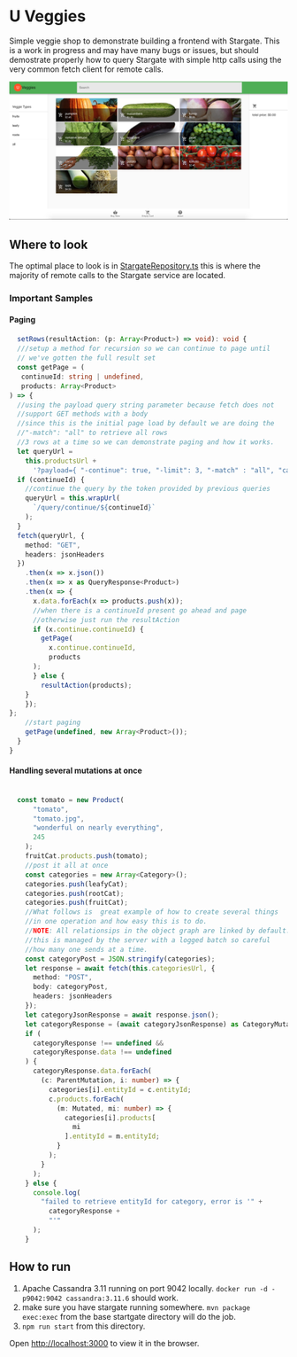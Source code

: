 # U Veggies

Simple veggie shop to demonstrate building a frontend with Stargate. This is
a work in progress and may have many bugs or issues, but should demostrate properly
how to query Stargate with simple http calls using the very common fetch client
for remote calls.

![U Veggies](veggies.png "U Veggies")

## Where to look

The optimal place to look is in [StargateRepository.ts](src/models/StargateRepository.ts)
this is where the majority of remote calls to the Stargate service are located.

### Important Samples

#### Paging

```typescript
  setRows(resultAction: (p: Array<Product>) => void): void {
  ///setup a method for recursion so we can continue to page until
  // we've gotten the full result set
  const getPage = (
   continueId: string | undefined,
   products: Array<Product>
) => {
  //using the payload query string parameter because fetch does not
  //support GET methods with a body
  //since this is the initial page load by default we are doing the
  //"-match": "all" to retrieve all rows
  //3 rows at a time so we can demonstrate paging and how it works.
  let queryUrl =
    this.productsUrl +
      '?payload={ "-continue": true, "-limit": 3, "-match" : "all", "category": {}}';
  if (continueId) {
    //continue the query by the token provided by previous queries
    queryUrl = this.wrapUrl(
      `/query/continue/${continueId}`
    );
  }
  fetch(queryUrl, {
    method: "GET",
    headers: jsonHeaders
  })
    .then(x => x.json())
    .then(x => x as QueryResponse<Product>)
    .then(x => {
      x.data.forEach(x => products.push(x));
      //when there is a continueId present go ahead and page
      //otherwise just run the resultAction
      if (x.continue.continueId) {
        getPage(
          x.continue.continueId,
          products
      );
      } else {
        resultAction(products);
    }
    });
};
    //start paging
    getPage(undefined, new Array<Product>());
  }
}
```

#### Handling several mutations at once

```typescript

  const tomato = new Product(
      "tomato",
      "tomato.jpg",
      "wonderful on nearly everything",
      245
    );
    fruitCat.products.push(tomato);
    //post it all at once
    const categories = new Array<Category>();
    categories.push(leafyCat);
    categories.push(rootCat);
    categories.push(fruitCat);
    //What follows is  great example of how to create several things
    //in one operation and how easy this is to do.
    //NOTE: All relationsips in the object graph are linked by default.
    //this is managed by the server with a logged batch so careful
    //how many one sends at a time.
    const categoryPost = JSON.stringify(categories);
    let response = await fetch(this.categoriesUrl, {
      method: "POST",
      body: categoryPost,
      headers: jsonHeaders
    });
    let categoryJsonResponse = await response.json();
    let categoryResponse = (await categoryJsonResponse) as CategoryMutationResponse;
    if (
      categoryResponse !== undefined &&
      categoryResponse.data !== undefined
    ) {
      categoryResponse.data.forEach(
        (c: ParentMutation, i: number) => {
          categories[i].entityId = c.entityId;
          c.products.forEach(
            (m: Mutated, mi: number) => {
              categories[i].products[
                mi
              ].entityId = m.entityId;
            }
          );
        }
      );
    } else {
      console.log(
        "failed to retrieve entityId for category, error is '" +
          categoryResponse +
          "'"
      );
    }

```

## How to run

1. Apache Cassandra 3.11 running on port 9042 locally.
`docker run -d -p9042:9042 cassandra:3.11.6` should work.
2. make sure you have stargate running somewhere. `mvn package exec:exec` from the
base startgate directory will do the job.
3. `npm run start` from this directory.

Open [http://localhost:3000](http://localhost:3000) to view it in the browser.
